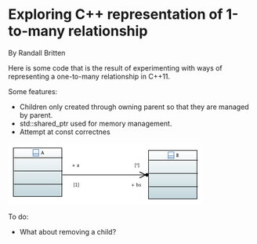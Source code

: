 Exploring C++ representation of 1-to-many relationship
======================================================
By Randall Britten

Here is some code that is the result of experimenting with ways of representing a one-to-many relationship in C++11.

Some features:

- Children only created through owning parent so that they are managed by parent.
- std::shared_ptr used for memory management.
- Attempt at const correctnes

![2 rectangles labelled A and B, line between, "1" cardinality on A end, "*" cardinality on B end.](TestCppMult.PNG "UML diagram for 1-to-many relationship")

To do:
- What about removing a child?
